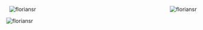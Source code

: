 <p>&nbsp;<img align="right" src="https://img.shields.io/badge/Made%20with%20-%E2%9D%A4%EF%B8%8F%20-red" alt="floriansr" />
  <img src="https://komarev.com/ghpvc/?username=floriansr" alt="floriansr" /> </p>	  <img src="https://komarev.com/ghpvc/?username=floriansr" alt="floriansr" /> </p>
